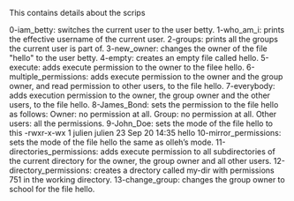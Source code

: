 This contains details about the scrips

0-iam_betty:			switches the current user to the user betty.
1-who_am_i:			prints the effective username of the current user.
2-groups:			prints all the groups the current user is part of.
3-new_owner:			changes the owner of the file "hello" to the user betty.
4-empty:			creates an empty file called hello.
5-execute:			adds execute permission to the owner to the filee hello.
6-multiple_permissions: 	adds execute permission to the owner and the group owner, and read permission to other users, to the file hello.
7-everybody:			adds execution permission to the owner, the group owner and the other users, to the file hello.
8-James_Bond:			sets the permission to the file hello as follows:
				Owner: no permission at all.
				Group: no permission at all.
				Other users: all the permissions.
9-John_Doe:			sets the mode of the file hello to this 
				-rwxr-x-wx 1 julien julien 23 Sep 20 14:35 hello
10-mirror_permissions:	 sets the mode of the file hello the same as olleh’s mode.
11-directories_permissions:	adds execute permission to all subdirectories of the current directory for the owner, the group owner and all other users.
12-directory_permissions:	creates a drectory called my-dir with permissions 751 in the working directory.
13-change_group:		changes the group owner to school for the file hello.
